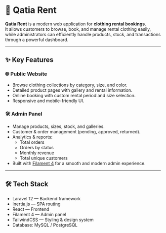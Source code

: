 # 👗 Qatia Rent

**Qatia Rent** is a modern web application for **clothing rental bookings**.  
It allows customers to browse, book, and manage rental clothing easily, while administrators can efficiently handle products, stock, and transactions through a powerful dashboard.

---

## ✨ Key Features

### 🌐 Public Website

- Browse clothing collections by category, size, and color.
- Detailed product pages with gallery and rental information.
- Online booking with custom rental period and size selection.
- Responsive and mobile-friendly UI.

### 🛠️ Admin Panel

- Manage products, sizes, stock, and galleries.
- Customer & order management (pending, approved, returned).
- Analytics & reports:
    - Total orders
    - Orders by status
    - Monthly revenue
    - Total unique customers
- Built with [Filament 4](https://filamentphp.com/) for a smooth and modern admin experience.

---

## 🛠️ Tech Stack

- Laravel 12 — Backend framework
- Inertia.js — SPA routing
- React — Frontend
- Filament 4 — Admin panel
- TailwindCSS — Styling & design system
- Database: MySQL / PostgreSQL
